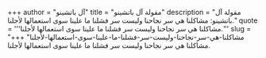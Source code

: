 +++
author = "آل باتشينو"
title = "مقولة آل باتشينو"
description = "مقولة آل باتشينو: مشاكلنا هي سر نجاحنا وليست سر فشلنا ما علينا سوى استعمالها لأجلنا."
quote = '''مشاكلنا هي سر نجاحنا وليست سر فشلنا ما علينا سوى استعمالها لأجلنا.'''
slug = "مشاكلنا-هي-سر-نجاحنا-وليست-سر-فشلنا-ما-علينا-سوى-استعمالها-لأجلنا"
+++
مشاكلنا هي سر نجاحنا وليست سر فشلنا ما علينا سوى استعمالها لأجلنا.
